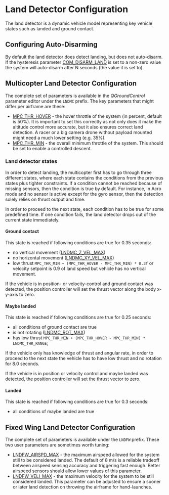 # Land Detector Configuration

The land detector is a dynamic vehicle model representing key vehicle states such as landed and ground contact.

## Configuring Auto-Disarming

By default the land detector does detect landing, but does not auto-disarm. If the hysteresis parameter [COM_DISARM_LAND](../advanced/parameter_reference.md#COM_DISARM_LAND) is set to a non-zero value the system will auto-disarm after N seconds \(the value it is set to\).

## Multicopter Land Detector Configuration

The complete set of parameters is available in the *QGroundControl* parameter editor under the `LNDMC` prefix. The key parameters that might differ per airframe are these:

* [MPC_THR_HOVER](../advanced/parameter_reference.md#MPC_THR_HOVER) - the hover throttle of the system \(in percent, default is 50%\). It is important to set this correctly as not only does it make the altitude control more accurate, but it also ensures correct land detection. A racer or a big camera drone without payload mounted might need a much lower setting \(e.g. 35%\).
* [MPC_THR_MIN](../advanced/parameter_reference.md#MPC_THR_MIN) - the overall minimum throttle of the system. This should be set to enable a controlled descent.


### Land detector states

In order to detect landing, the multicopter first has to go through three different states, where each state contains the conditions from the previous states plus tighter constraints. 
If a condition cannot be reached because of missing sensors, then the condition is true by default. 
For instance, in Acro mode and no sensor is active except for the gyro sensor, then the detection solely relies on thrust output and time. 
 
In order to proceed to the next state, each condition has to be true for some predefined time. 
If one condition fails, the land detector drops out of the current state immediately. 

#### Ground contact

This state is reached if following conditions are true for 0.35 seconds:

- no vertical movement ([LNDMC_Z_VEL_MAX](../advanced/parameter_reference.md#LNDMC_Z_VEL_MAX))
- no horizontal movement ([LNDMC_XY_VEL_MAX](../advanced/parameter_reference.md#LNDMC_XY_VEL_MAX))
- low thrust `MPC_THR_MIN + (MPC_THR_HOVER - MPC_THR_MIN) * 0.3f` or velocity setpoint is 0.9 of land speed but vehicle has no vertical movement.

If the vehicle is in position- or velocity-control and ground contact was detected, 
the position controller will set the thrust vector along the body x-y-axis to zero.


#### Maybe landed

This state is reached if following conditions are true for 0.25 seconds:

- all conditions of ground contact are true
- is not rotating ([LNDMC_ROT_MAX](../advanced/parameter_reference.md#LNDMC_ROT_MAX))
- has low thrust `MPC_THR_MIN + (MPC_THR_HOVER - MPC_THR_MIN) * LNDMC_THR_RANGE`; 

If the vehicle only has knowledge of thrust and angular rate, 
in order to proceed to the next state the vehicle has to have low thrust and no rotation for 8.0 seconds. 

If the vehicle is in position or velocity control and maybe landed was detected, the position controller will set the thrust vector to zero. 


#### Landed

This state is reached if following conditions are true for 0.3 seconds:
- all conditions of maybe landed are true


## Fixed Wing Land Detector Configuration

The complete set of parameters is available under the `LNDFW` prefix. These two user parameters are sometimes worth tuning:

* [LNDFW_AIRSPD_MAX](../advanced/parameter_reference.md#LNDFW_AIRSPD_MAX) - the maximum airspeed allowed for the system still to be considered landed. The default of 8 m/s is a reliable tradeoff between airspeed sensing accuracy and triggering fast enough. Better airspeed sensors should allow lower values of this parameter.
* [LNDFW_VELI_MAX](../advanced/parameter_reference.md#LNDFW_VELI_MAX) - the maximum velocity for the system to be still considered landed. This parameter can be adjusted to ensure a sooner or later land detection on throwing the airframe for hand-launches.



